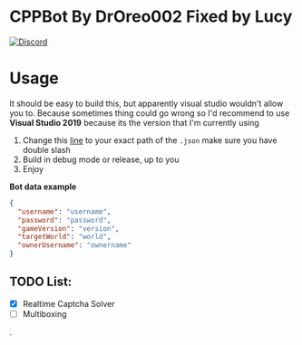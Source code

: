 # CPPBot By DrOreo002 Fixed by Lucy
[![Discord](https://img.shields.io/discord/863569897754066964?label=discord)](https://discord.gg/fRwrV53pux)

# Usage
It should be easy to build this, but apparently visual studio wouldn't allow you to. Because sometimes thing could go wrong
so I'd recommend to use **Visual Studio 2019** because its the version that I'm currently using

1. Change this [line](https://github.com/inf7/CPPBot/blob/9439630fbb67fc11c5a89d62408e0db5fa9fa71a/CPPBot/CPPBot.cpp#L35) to your exact path of the `.json` make sure you have double slash
2. Build in debug mode or release, up to you
3. Enjoy

**Bot data example**
```json
{
  "username": "username",
  "password": "password",
  "gameVersion": "version",
  "targetWorld": "world",
  "ownerUsername": "ownername"
}
```

## TODO List:
  - [x] Realtime Captcha Solver
  - [ ] Multiboxing

.
